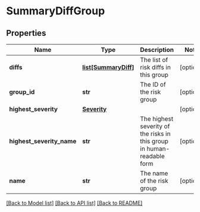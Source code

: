 # SummaryDiffGroup

## Properties
Name | Type | Description | Notes
------------ | ------------- | ------------- | -------------
**diffs** | [**list[SummaryDiff]**](SummaryDiff.md) | The list of risk diffs in this group | [optional] 
**group_id** | **str** | The ID of the risk group | [optional] 
**highest_severity** | [**Severity**](Severity.md) |  | [optional] 
**highest_severity_name** | **str** | The highest severity of the risks in this group in human-readable form | [optional] 
**name** | **str** | The name of the risk group | [optional] 

[[Back to Model list]](../README.md#documentation-for-models) [[Back to API list]](../README.md#documentation-for-api-endpoints) [[Back to README]](../README.md)


